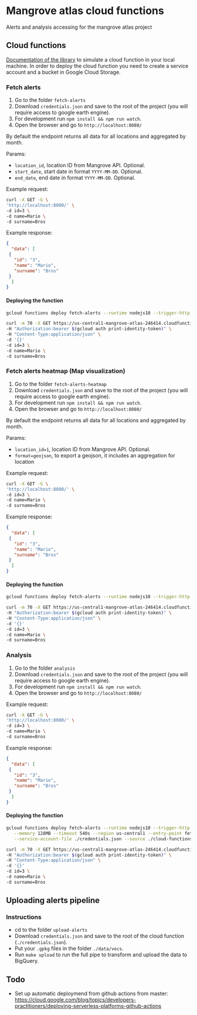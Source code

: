 # Mangrove atlas cloud functions

Alerts and analysis accessing for the mangrove atlas project

## Cloud functions

[Documentation of the library](https://www.npmjs.com/package/@google-cloud/functions-framework) to simulate a cloud function in your local machine.
In order to deploy the cloud function you need to create a service account and a bucket in Google Cloud Storage.

### Fetch alerts

1. Go to the folder `fetch-alerts`
2. Download `credentials.json` and save to the root of the project (you will require access to google earth engine).
3. For development run `npm install && npm run watch`.
4. Open the browser and go to `http://localhost:8080/`

By default the endpoint returns all data for all locations and aggregated by month.

Params:

* `location_id`, location ID from Mangrove API. Optional.
* `start_date`, start date in format `YYYY-MM-DD`. Optional.
* `end_date`, end date in format `YYYY-MM-DD`. Optional.

Example request:  

``` bash
curl -X GET -G \
'http://localhost:8080/' \
-d id=3 \
-d name=Mario \
-d surname=Bros
```

Example response:

``` json
{
  "data": [
 {
   "id": "3",
   "name": "Mario",
   "surname": "Bros"
 }
  ]
}
```

#### Deploying the function

```bash
gcloud functions deploy fetch-alerts --runtime nodejs10 --trigger-http --memory 128MB --timeout 540s --region us-central1 --entry-point fetchAlerts --service-account-file ./credentials.json --source ./cloud-functions/fetch-alerts
```

``` bash
curl -m 70 -X GET https://us-central1-mangrove-atlas-246414.cloudfunctions.net/fetch-alerts \
-H "Authorization:bearer $(gcloud auth print-identity-token)" \
-H "Content-Type:application/json" \
-d '{}'
-d id=3 \
-d name=Mario \
-d surname=Bros
```

### Fetch alerts heatmap (Map visualization)

1. Go to the folder `fetch-alerts-heatmap`
2. Download `credentials.json` and save to the root of the project (you will require access to google earth engine).
3. For development run `npm install && npm run watch`.
4. Open the browser and go to `http://localhost:8080/`

By default the endpoint returns all data for all locations and aggregated by month.

Params:

* `location_id=1`, location ID from Mangrove API. Optional.
* `format=geojson`, to export a geojson, it includes an aggregation for location

Example request:  

``` bash
curl -X GET -G \
'http://localhost:8080/' \
-d id=3 \
-d name=Mario \
-d surname=Bros
```

Example response:

``` json
{
  "data": [
 {
   "id": "3",
   "name": "Mario",
   "surname": "Bros"
 }
  ]
}
```

#### Deploying the function

```bash
gcloud functions deploy fetch-alerts --runtime nodejs10 --trigger-http --memory 128MB --timeout 540s --region us-central1 --entry-point fetchAlerts --service-account-file ./credentials.json --source ./cloud-functions/fetch-alerts
```

``` bash
curl -m 70 -X GET https://us-central1-mangrove-atlas-246414.cloudfunctions.net/fetch-alerts \
-H "Authorization:bearer $(gcloud auth print-identity-token)" \
-H "Content-Type:application/json" \
-d '{}'
-d id=3 \
-d name=Mario \
-d surname=Bros
```

### Analysis

1. Go to the folder `analysis`
2. Download `credentials.json` and save to the root of the project (you will require access to google earth engine).
3. For development run `npm install && npm run watch`.
4. Open the browser and go to `http://localhost:8080/`

Example request:  

``` bash
curl -X GET -G \
'http://localhost:8080/' \
-d id=3 \
-d name=Mario \
-d surname=Bros
```

Example response:

``` json
{
  "data": [
 {
   "id": "3",
   "name": "Mario",
   "surname": "Bros"
 }
  ]
}
```

#### Deploying the function

```bash
gcloud functions deploy fetch-alerts --runtime nodejs10 --trigger-http \
   --memory 128MB --timeout 540s --region us-central1 --entry-point fetchAlerts \
   --service-account-file ./credentials.json --source ./cloud-functions/fetch-alerts
```

``` bash
curl -m 70 -X GET https://us-central1-mangrove-atlas-246414.cloudfunctions.net/fetch-alerts \
-H "Authorization:bearer $(gcloud auth print-identity-token)" \
-H "Content-Type:application/json" \
-d '{}'
-d id=3 \
-d name=Mario \
-d surname=Bros
```

## Uploading alerts pipeline

### Instructions

* cd to the folder `upload-alerts`
* Download `credentials.json` and save to the root of the cloud function (`./credentials.json`).
* Put your `.gpkg` files in the folder `./data/vecs`.
* Run `make upload` to run the full pipe to transform and upload the data to BigQuery.

## Todo

* Set up automatic deploymend from github actions from master: <https://cloud.google.com/blog/topics/developers-practitioners/deploying-serverless-platforms-github-actions>
